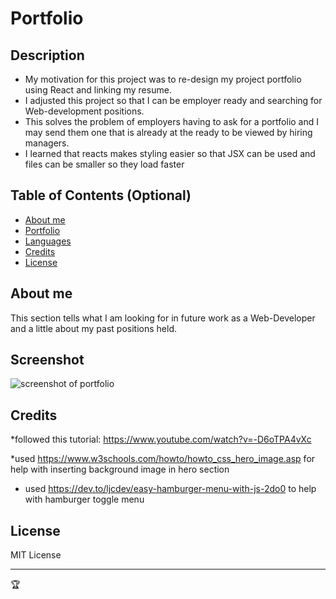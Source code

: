 # Portfolio

## Description

- My motivation for this project was to re-design my project portfolio using React and linking my resume.
- I adjusted this project so that I can be employer ready and searching for Web-development positions.
- This solves the problem of employers having to ask for a portfolio and I may send them one that is already at the ready to be viewed by hiring managers.
- I learned that reacts makes styling easier so that JSX can be used and files can be smaller so they load faster

## Table of Contents (Optional)

- [About me](#about_me)
- [Portfolio](#portfolio)
- [Languages](#language)
- [Credits](#credits)
- [License](#license)

## About me

This section tells what I am looking for in future work as a Web-Developer and a little about my past positions held.

## Screenshot

![screenshot of portfolio](./assets/images/readmescreenshot.png)

## Credits

*followed this tutorial: https://www.youtube.com/watch?v=-D6oTPA4vXc

*used https://www.w3schools.com/howto/howto_css_hero_image.asp for help with inserting background image in hero section

* used https://dev.to/ljcdev/easy-hamburger-menu-with-js-2do0 to help with hamburger toggle menu

## License

MIT License

---

🏆 